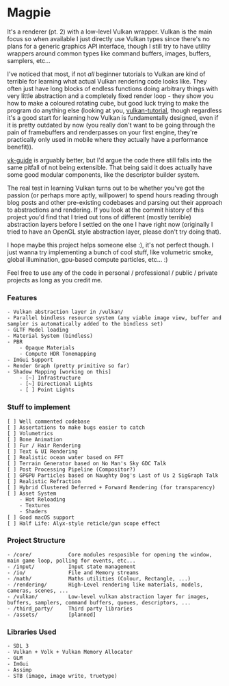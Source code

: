 # Magpie

It's a renderer (pt. 2) with a low-level Vulkan wrapper. Vulkan is the main focus so when available I just directly use Vulkan types since there's no plans for a generic graphics API interface, though I still try to have utility wrappers around common types like command buffers, images, buffers, samplers, etc...

I've noticed that most, if not *all* beginner tutorials to Vulkan are kind of terrible for learning what actual Vulkan rendering code looks like.
They often just have long blocks of endless functions doing arbitrary things with very little abstraction and a completely fixed render loop - they show you how to make a coloured rotating cube, but good luck trying to make the program do anything else (looking at you, [vulkan-tutorial](https://vulkan-tutorial.com/), though regardless it's a good start for learning how Vulkan is fundamentally designed, even if it is pretty outdated by now (you really don't want to be going through the pain of framebuffers and renderpasses on your first engine, they're practically only used in mobile where they actually have a performance benefit)).

[vk-guide](https://vkguide.dev/) is arguably better, but I'd argue the code there still falls into the same pitfall of not being extensible. That being said it does actually have some good modular components, like the descriptor builder system.

The real test in learning Vulkan turns out to be whether you've got the passion (or perhaps more aptly, willpower) to spend hours reading through blog posts and other pre-existing codebases and parsing out their approach to abstractions and rendering.
If you look at the commit history of this project you'd find that I tried out tons of different (mostly terrible) abstraction layers before I settled on the one I have right now (originally I tried to have an OpenGL style abstraction layer, please don't try doing that).

I hope maybe this project helps someone else :), it's not perfect though. I just wanna try implementing a bunch of cool stuff, like volumetric smoke, global illumination, gpu-based compute particles, etc... :)

Feel free to use any of the code in personal / professional / public / private projects as long as you credit me.

### Features
    - Vulkan abstraction layer in /vulkan/
    - Parallel bindless resource system (any viable image view, buffer and sampler is automatically added to the bindless set)
    - GLTF Model loading
    - Material System (bindless)
    - PBR
        - Opaque Materials
        - Compute HDR Tonemapping
    - ImGui Support
    - Render Graph (pretty primitive so far)
    - Shadow Mapping [working on this]
        - [~] Infrastructure
        - [~] Directional Lights
        - [ ] Point Lights

### Stuff to implement
    [ ] Well commented codebase
    [ ] Assertations to make bugs easier to catch
    [ ] Volumetrics
    [ ] Bone Animation
    [ ] Fur / Hair Rendering
    [ ] Text & UI Rendering
    [ ] Realistic ocean water based on FFT
    [ ] Terrain Generator based on No Man's Sky GDC Talk
    [ ] Post Processing Pipeline (Compositor?)
    [ ] GPGPU Particles based on Naughty Dog's Last of Us 2 SigGraph Talk
    [ ] Realistic Refraction
    [ ] Hybrid Clustered Deferred + Forward Rendering (for transparency)
    [ ] Asset System
        - Hot Reloading
        - Textures
        - Shaders
    [ ] Good macOS support
    [ ] Half Life: Alyx-style reticle/gun scope effect

### Project Structure
	- /core/            Core modules resposible for opening the window, main game loop, polling for events, etc...
	- /input/           Input state management
	- /io/              File and Memory streams
	- /math/            Maths utilities (Colour, Rectangle, ...)
	- /rendering/       High-Level rendering like materials, models, cameras, scenes, ...
	- /vulkan/          Low-level vulkan abstraction layer for images, buffers, samplers, command buffers, queues, descriptors, ...
	- /third_party/     Third party libraries
	- /assets/          [planned]

### Libraries Used
    - SDL 3
    - Vulkan + Volk + Vulkan Memory Allocator
    - GLM
    - ImGui
    - Assimp
    - STB (image, image write, truetype)

